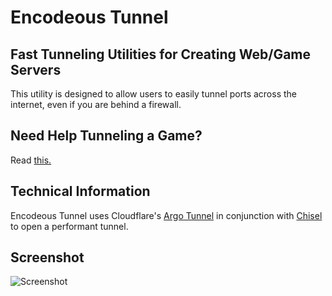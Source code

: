 # Encodeous Tunnel

## Fast Tunneling Utilities for Creating Web/Game Servers

  This utility is designed to allow users to easily tunnel ports across the internet, even if you are behind a firewall.

## Need Help Tunneling a Game?

Read [this.](https://github.com/encodeous/encodeous-tunnel/blob/master/README.md)

## Technical Information

  Encodeous Tunnel uses Cloudflare's [Argo Tunnel](https://github.com/cloudflare/cloudflared) in conjunction with [Chisel](https://github.com/jpillora/chisel) to open a performant tunnel.

## Screenshot

![Screenshot](https://i.imgur.com/mmqmeYh.png)
